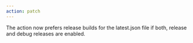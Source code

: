 ```yaml
---
action: patch
---
```


The action now prefers release builds for the latest.json file if both, release and debug releases are enabled.
